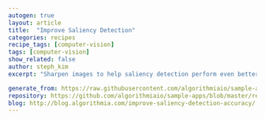```yaml
---
autogen: true
layout: article
title:  "Improve Saliency Detection"
categories: recipes
recipe_tags: [computer-vision]
tags: [computer-vision]
show_related: false
author: steph_kim
excerpt: "Sharpen images to help saliency detection perform even better."

generate_from: https://raw.githubusercontent.com/algorithmiaio/sample-apps/master/recipes/saliency/README.md
repository: https://github.com/algorithmiaio/sample-apps/blob/master/recipes/saliency/
blog: http://blog.algorithmia.com/improve-saliency-detection-accuracy/
---
```

